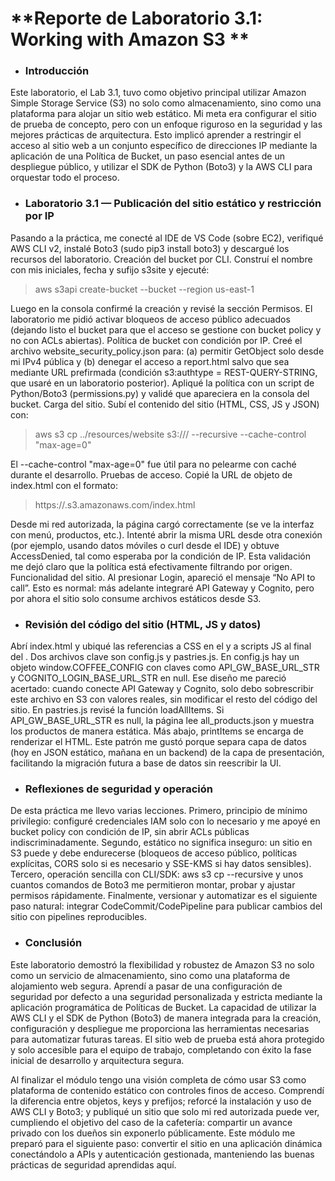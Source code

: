 # **Reporte de Laboratorio 3.1: Working with Amazon S3 **

- ### Introducción

Este laboratorio, el Lab 3.1, tuvo como objetivo principal utilizar Amazon Simple Storage Service (S3) no solo como almacenamiento, sino como una plataforma para alojar un sitio web estático. Mi meta era configurar el sitio de prueba de concepto, pero con un enfoque riguroso en la seguridad y las mejores prácticas de arquitectura. Esto implicó aprender a restringir el acceso al sitio web a un conjunto específico de direcciones IP mediante la aplicación de una Política de Bucket, un paso esencial antes de un despliegue público, y utilizar el SDK de Python (Boto3) y la AWS CLI para orquestar todo el proceso.

- ### Laboratorio 3.1 — Publicación del sitio estático y restricción por IP

Pasando a la práctica, me conecté al IDE de VS Code (sobre EC2), verifiqué AWS CLI v2, instalé Boto3 (sudo pip3 install boto3) y descargué los recursos del laboratorio.
Creación del bucket por CLI. Construí el nombre con mis iniciales, fecha y sufijo s3site y ejecuté:

> aws s3api create-bucket --bucket <mi-bucket> --region us-east-1


Luego en la consola confirmé la creación y revisé la sección Permisos. El laboratorio me pidió activar bloqueos de acceso público adecuados (dejando listo el bucket para que el acceso se gestione con bucket policy y no con ACLs abiertas).
Política de bucket con condición por IP. Creé el archivo website_security_policy.json para: (a) permitir GetObject solo desde mi IPv4 pública y (b) denegar el acceso a report.html salvo que sea mediante URL prefirmada (condición s3:authtype = REST-QUERY-STRING, que usaré en un laboratorio posterior). Apliqué la política con un script de Python/Boto3 (permissions.py) y validé que apareciera en la consola del bucket.
Carga del sitio. Subí el contenido del sitio (HTML, CSS, JS y JSON) con:


> aws s3 cp ../resources/website s3://<mi-bucket>/ --recursive --cache-control "max-age=0"


El --cache-control "max-age=0" fue útil para no pelearme con caché durante el desarrollo.
Pruebas de acceso. Copié la URL de objeto de index.html con el formato:

> https://<mi-bucket>.s3.amazonaws.com/index.html


Desde mi red autorizada, la página cargó correctamente (se ve la interfaz con menú, productos, etc.). Intenté abrir la misma URL desde otra conexión (por ejemplo, usando datos móviles o curl desde el IDE) y obtuve AccessDenied, tal como esperaba por la condición de IP. Esta validación me dejó claro que la política está efectivamente filtrando por origen.
Funcionalidad del sitio. Al presionar Login, apareció el mensaje “No API to call”. Esto es normal: más adelante integraré API Gateway y Cognito, pero por ahora el sitio solo consume archivos estáticos desde S3.

- ### Revisión del código del sitio (HTML, JS y datos)

Abrí index.html y ubiqué las referencias a CSS en el <head> y a scripts JS al final del <body>. Dos archivos clave son config.js y pastries.js.
En config.js hay un objeto window.COFFEE_CONFIG con claves como API_GW_BASE_URL_STR y COGNITO_LOGIN_BASE_URL_STR en null. Ese diseño me pareció acertado: cuando conecte API Gateway y Cognito, solo debo sobrescribir este archivo en S3 con valores reales, sin modificar el resto del código del sitio.
En pastries.js revisé la función loadAllItems. Si API_GW_BASE_URL_STR es null, la página lee all_products.json y muestra los productos de manera estática. Más abajo, printItems se encarga de renderizar el HTML. Este patrón me gustó porque separa capa de datos (hoy en JSON estático, mañana en un backend) de la capa de presentación, facilitando la migración futura a base de datos sin reescribir la UI.

- ### Reflexiones de seguridad y operación

De esta práctica me llevo varias lecciones. Primero, principio de mínimo privilegio: configuré credenciales IAM solo con lo necesario y me apoyé en bucket policy con condición de IP, sin abrir ACLs públicas indiscriminadamente. Segundo, estático no significa inseguro: un sitio en S3 puede y debe endurecerse (bloqueos de acceso público, políticas explícitas, CORS solo si es necesario y SSE-KMS si hay datos sensibles). Tercero, operación sencilla con CLI/SDK: aws s3 cp --recursive y unos cuantos comandos de Boto3 me permitieron montar, probar y ajustar permisos rápidamente. Finalmente, versionar y automatizar es el siguiente paso natural: integrar CodeCommit/CodePipeline para publicar cambios del sitio con pipelines reproducibles.

- ### Conclusión

Este laboratorio demostró la flexibilidad y robustez de Amazon S3 no solo como un servicio de almacenamiento, sino como una plataforma de alojamiento web segura. Aprendí a pasar de una configuración de seguridad por defecto a una seguridad personalizada y estricta mediante la aplicación programática de Políticas de Bucket. La capacidad de utilizar la AWS CLI y el SDK de Python (Boto3) de manera integrada para la creación, configuración y despliegue me proporciona las herramientas necesarias para automatizar futuras tareas. El sitio web de prueba está ahora protegido y solo accesible para el equipo de trabajo, completando con éxito la fase inicial de desarrollo y arquitectura segura.

Al finalizar el módulo tengo una visión completa de cómo usar S3 como plataforma de contenido estático con controles finos de acceso. Comprendí la diferencia entre objetos, keys y prefijos; reforcé la instalación y uso de AWS CLI y Boto3; y publiqué un sitio que solo mi red autorizada puede ver, cumpliendo el objetivo del caso de la cafetería: compartir un avance privado con los dueños sin exponerlo públicamente. Este módulo me preparó para el siguiente paso: convertir el sitio en una aplicación dinámica conectándolo a APIs y autenticación gestionada, manteniendo las buenas prácticas de seguridad aprendidas aquí.
